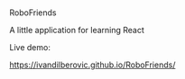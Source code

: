 ###

RoboFriends

A little application for learning React

Live demo: 

https://ivandilberovic.github.io/RoboFriends/
